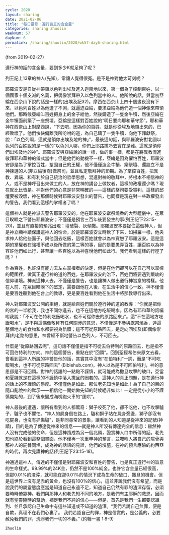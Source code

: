 ```yaml
---
cycle: 2020
layout: sharing
date: 2021-02-06
title: "每日靈修：遵行旨意的含金量"
categories: sharing Zhuolin
weekNum: 57
dayNum: 6
permalink: /sharing/zhuolin/2020/wk57-day6-sharing.html
---
```

(from 2019-02-27)

遵行神的話的含金量，要到多少K就足夠了呢？  

列王記上13章的神人(先知)，常讓人覺得很冤。是不是神對他太苛刻呢？  

耶羅波安是自從神帶領以色列出埃及進入迦南地以來，第一個為了控制百姓，以一個國家十個支派的名義，把偶像崇拜帶入以色列當中的人。他所說的話，與當初亞綸在西奈山下說的話是一樣的(出埃及記32)。摩西在西奈山上四十個晝夜沒有下來，以色列百姓以為他遭了不測，就逼迫亞綸，要求亞綸為他們造一個神像來帶領他們。那時候亞綸叫百姓把身上的金子給他，然後鑄造了一隻金牛犢，然後亞綸在金牛犢面前築了一座祭壇。亞綸是這樣對百姓說的“明日要向耶和華守節”。耶和華神在西奈山上對摩西說，“下去吧，因為你的百姓，就是你從埃及地領出來的，已經敗壞了。他們快快偏離我所吩咐的道，為自己鑄了一隻牛犢，向他下拜獻祭，說：「以色列啊，這就是領你出埃及地的神」”，最後這句話，與耶羅波安對北國以色列的百姓說的是一樣的“以色列人哪，你們上耶路撒冷去實在是難。這就是領你們出埃及地的神”。耶羅波安與亞綸說的話一樣，做的事一樣，都是在將異教混進敬拜耶和華神的儀式當中；但是他們的動機不一樣，亞綸是因為懼怕百姓，耶羅波安卻是為了掌控百姓，鞏固自己的王權，他不僅僅造金牛犢、築祭壇、還設立不是神揀選的人(非亞綸後裔)做祭司，並且私定敬拜神的節期。為了掌控百姓，把異教、異端、和有利於自己統治的哲學思想，混進對神的敬拜中，將根本不相信神的人，或不是神呼召出來做工的人，放在神的講台上做牧者，這樣的政權還少嗎？現在就比比皆是。神對他們的心意是非常明確的——這樣的祭司要受審判，這樣的邱壇要被毀壞，神在那個時候對耶羅波安發出的警告，也同樣是現在對一些政權發出的警告。我們看到這樣的掌權者了嗎？  

這個神人就是神派去警告耶羅波安的。他在耶羅波安獻祭燒香的大型禮儀中，在眾目睽睽之下警告耶羅波安；不僅僅是預言三百年後要發生的事(列王記下23:15-20)，並且有直接的預兆出現：壇破裂、灰傾撒。耶羅波安本要捉住這個神人，但是神立顯神蹟保護這神人的性命，於是耶羅波安立時軟了下來，如掃羅一樣，他央求神人給他些面子，與他回去吃飯，這樣百姓就會以為神寬恕了耶羅波安。這是這類的掌權者在強權不成以後所做的第二等的事，目的是要愚弄百姓，讓百姓以為神容許他們如此行，甚至讓一些百姓以為神喜悅他們如此行。我們看到這樣的行徑了嗎？！  

作為百姓，也許沒有能力去左右掌權者的決定，但是在他們卻可以在自己可以掌控的範圍裡，做真正遵行神的道的百姓。在耶羅波安的治下，百姓們將要遇到嚴峻的信仰環境。神派這神人去，不僅僅是警告，也是讓神人做出遵行神旨意的榜樣。他在人前、在眾目睽睽下的堅定，需要跟他在人後、在生活中的信心一致。神不僅僅是要百姓聽到他在台上的教導，更是要百姓看到他在生活中將那教導行出來。  

神人對耶羅波安公開的拒絕，就是給百姓們關於遵行神的道的教導：“你就是把你的宮的一半給我，我也不同你進去，也不在這地方吃飯喝水。因為有耶和華的話囑咐我說：「不可在伯特利吃飯喝水，也不可從你去的原路回來」”。這“不在這地方吃飯喝水”，是不與這偶像敬拜有任何關涉的意思，不僅僅是不參與獻祭燒香，連這整個地方的食物和水都要視為骯髒；這不可從原路回去，是走向回埃及(即偶像崇拜)的老路的意思，神曾經不斷地警告以色列人，不可回去。  

什麼是“從原路回去呢”，這句話不僅僅是指不可從去伯特利的原路回去，也是指不可回伯特利的方向。神的這個警告，重點在於“回頭”。回到聖經希伯來原文去看，會看到這神人所說的神警告他的話，其實其中沒有“在伯特利”一詞，而是“不可吃飯喝水，也不可從原路回去” (Biblehub.com)，神人以為是不可回伯特利，神的意思卻是不可回頭。對神的話語的一點點不謹慎，就可能成為撒旦攻擊的破口，亞當和夏娃就是在這樣的不謹慎中落入撒旦的圈套的。這神人的真正問題，是在遵行神的話上的不謹慎的態度。不僅僅他是如此，那位老先知也是如此！為了自己的目的隨口亂說神的默示——相信他一開始做先知的時候絕非如此！一定是從小小的不謹慎開始的，到了後來變成滿嘴跑火車的“匡哄”。  

神人最後的遭遇，讓所有看到的人都驚奇：獅子咬死了他，卻不吃他，也不攻擊驢子，驢子也不懼怕。“神人的屍身倒在路上，驢和獅子站在屍身旁邊，獅子卻沒有吃屍身，也沒有抓傷驢”，是非同尋常的景象，讓看到的人知道是從神來的記號(神蹟)，目的是為了傳達從神來的信息——就是神人所沒有傳達完全的信息：雖然神人沒有完成他的使命，但是這神蹟成為另一個兆頭，證實神人口中所傳的話。老先知也終於看到這整個畫面，他不僅再一次重申神的預言，並囑咐人將自己的屍骨與那神人的屍骨同埋，成為神的話語的見證，他們的墳墓，在神的預言應驗的約西亞的時代，再次見證神的話(列王記下23:15-18)。  

神通過這神人，傳達的不僅僅是對耶羅波安和百姓的警告，也是真正遵行神的旨意的生命樣式。99.99%的24K金，仍然不是100%純金。也許它含金量已經很高，但那0.01%的渣滓，就可能在那0.01%的情況下成為生命的破口、撒旦的機會。但是這世界上沒有足赤的黃金，也沒有100%的信心，這並非說我們沒有希望，而是說我們的屬靈態度應當是知道自己永遠不足，知道自己仍然有罪的渣滓存留，必須要時時倚靠神。我們與那神人和老先知不同的地方，是我們有主耶穌的救恩，因而就有聖靈隨時的幫助，補足我們不純的信心——但是，首先是我們一生都要認識到、並且承認自己生命中有這些知道或不知道的渣滓。“我們若說自己無罪，便是自欺，真理不在我們心裏了。 我們若認自己的罪，神是信實的，是公義的，必要赦免我們的罪，洗淨我們一切的不義。” (約翰一書 1:8-9)  

`Zhuolin`  
